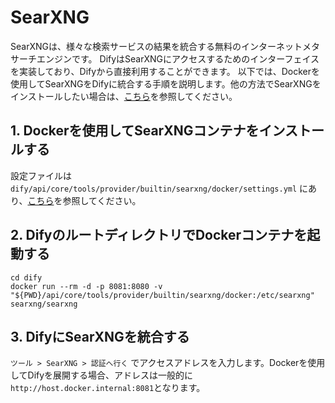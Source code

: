 # SearXNG
SearXNGは、様々な検索サービスの結果を統合する無料のインターネットメタサーチエンジンです。 DifyはSearXNGにアクセスするためのインターフェイスを実装しており、Difyから直接利用することができます。 以下では、Dockerを使用してSearXNGをDifyに統合する手順を説明します。他の方法でSearXNGをインストールしたい場合は、[こちら](https://docs.searxng.org/admin/installation.html)を参照してください。

## 1. Dockerを使用してSearXNGコンテナをインストールする
設定ファイルは `dify/api/core/tools/provider/builtin/searxng/docker/settings.yml` にあり、[こちら](https://docs.searxng.org/admin/installation.html)を参照してください。

## 2. DifyのルートディレクトリでDockerコンテナを起動する
```
cd dify
docker run --rm -d -p 8081:8080 -v "${PWD}/api/core/tools/provider/builtin/searxng/docker:/etc/searxng" searxng/searxng
```

## 3. DifyにSearXNGを統合する
`ツール > SearXNG > 認証へ行く` でアクセスアドレスを入力します。Dockerを使用してDifyを展開する場合、アドレスは一般的に`http://host.docker.internal:8081`となります。